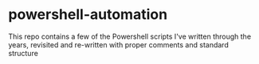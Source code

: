 # powershell-automation
This repo contains a few of the Powershell scripts I've written through the years, revisited and re-written with proper comments and standard structure
